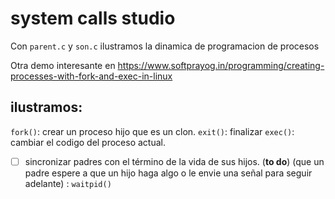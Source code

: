 # system calls studio

Con `parent.c` y `son.c` ilustramos la dinamica de programacion de procesos

Otra demo interesante en <https://www.softprayog.in/programming/creating-processes-with-fork-and-exec-in-linux>

## ilustramos:

`fork()`: crear un proceso hijo que es un clon.
`exit()`: finalizar
`exec()`: cambiar el codigo del proceso actual.

- [ ] sincronizar padres con el término de la vida de sus hijos. (**to do**)
  (que un padre espere a que un hijo haga algo o le envie una señal para seguir adelante) : `waitpid()`


